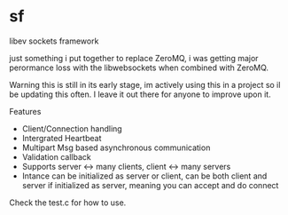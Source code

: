 sf
==

libev sockets framework



just something i put together to replace ZeroMQ, i was getting major perormance loss with the libwebsockets when combined with ZeroMQ.

Warning this is still in its early stage, im actively using this in a project so il be updating this often. I leave it out there for anyone to improve upon it.


Features
- Client/Connection handling
- Intergrated Heartbeat
- Multipart Msg based asynchronous communication
- Validation callback
- Supports server <-> many clients, client <-> many servers
- Intance can be initialized as server or client, can be both client and server if initialized as server, meaning you can accept and do connect



Check the test.c for how to use.



